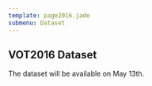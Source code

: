 ```yaml
---
template: page2016.jade
submenu: Dataset
---
```


## VOT2016 Dataset

The dataset will be available on May 13th.
